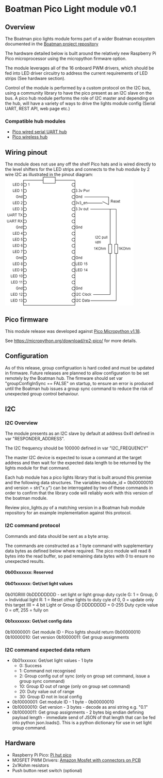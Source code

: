 # Boatman Pico Light module v0.1

## Overview
The Boatman pico lights module forms part of a wider Boatman ecosystem documented in the [Boatman project repository](https://github.com/sjefferson99/Boatman-project)

The hardware detailed below is built around the relatively new Raspberry Pi Pico microprocessor using the micropython firmware option.

The module leverages all of the 16 onboard PWM drivers, which should be fed into LED driver circuitry to address the current requirements of LED strips (See hardware section).

Control of the module is performed by a custom protocol on the I2C bus, using a community library to have the pico present as an I2C slave on the bus.
A pico hub module performs the role of I2C master and depending on the hub, will have a variety of ways to drive the lights module config (Serial UART, REST API, web page etc.)

### Compatible hub modules
- [Pico wired serial UART hub](https://github.com/sjefferson99/Boatman-pico-uart-hub)
- [Pico wireless hub](https://github.com/sjefferson99/Boatman-pico-wireless-hub)

## Wiring pinout
The module does not use any off the shelf Pico hats and is wired directly to the level shifters for the LED strips and connects to the hub module by 2 wire I2C as illustrated in the pinout diagram:
![Pico lights pinout diagram](/LED%20PICO%20Pinout.drawio.png)

## Pico firmware
This module release was developed against [Pico Micropython v1.18](https://micropython.org/resources/firmware/rp2-pico-20220117-v1.18.uf2).

See https://micropython.org/download/rp2-pico/ for more details.

## Configuration
As of this release, group configruation is hard coded and must be updated in firmware. Future releases are planned to allow configuration to be set remotely by the Boatman hub. The firmware should set var "groupConfigInSync == FALSE" on startup, to ensure an error is produced until the Boatman hub issues a group sync command to reduce the risk of unexpected group control behaviour.

## I2C
### I2C Overview
The module presents as an I2C slave by default at address 0x41 defined in var "RESPONDER_ADDRESS".

The I2C frequency should be 100000 defined in var "I2C_FREQUENCY"

The master I2C device is expected to issue a command at the target address and then wait for the expected data length to be returned by the lights module for that command.

Each hub module has a pico lights library that is built around this premise and the following data structures. The variables module_id = 0b00000010 and version = str("x.y") can be interrogated by two of these commands in order to confirm that the library code will reliably work with this version of the boatman module.

Review pico_lights.py of a matching version in a Boatman hub module repository for an example implementation against this protocol.

### I2C command protocol
Commands and data should be sent as a byte array.

The commands are constructed as a 1 byte command with supplementary data bytes as defined below where required. The pico module will read 8 bytes into the read buffer, so pad remaining data bytes with 0 to ensure no unexpected results.

#### 0b00xxxxxx: Reserved
#### 0b01xxxxxx: Get/set light values
0b01GRIIII 0bDDDDDDDD - set light or light group duty cycle
G: 1 = Group, 0 = Individual light
R: 1 = Reset other lights to duty cyle of 0, 0 = update only this target
IIII = 4 bit Light or Group ID
DDDDDDDD = 0-255 Duty cycle value 0 = off, 255 = fully on

#### 0b1xxxxxxx: Get/set config data
0b10000001: Get module ID - Pico lights should return 0b00000010
0b10000010: Get version
0b10000011: Get group assignments

### I2C command expected data return
- 0b01xxxxxx: Get/set light values - 1 byte
  - 0: Success
  - 1: Command not recognised
  - 2: Group config out of sync (only on group set command, issue a group sync command)
  - 10: Group ID out of range (only on group set command)
  - 20: Duty value out of range
  - 30: Group ID not in local config
- 0b10000001: Get module ID - 1 byte - 0b00000010
- 0b10000010: Get version - 3 bytes - decode as ansi string e.g. "0.1"
- 0b10000011: Get group assignments - 2 bytes big endian defining payload length - immediate send of JSON of that length that can be fed into python json.loads(). This is a python dictionary for use in set light group command.

## Hardware
- Raspberry Pi Pico: [Pi hut pico](https://thepihut.com/products/raspberry-pi-pico)
- MOSFET PWM Drivers: [Amazon Mosfet with connectors on PCB](https://www.amazon.co.uk/gp/product/B07QVZK39F/ref=ppx_yo_dt_b_asin_title_o05_s00?ie=UTF8&psc=1)
- 2x1Kohm resistors
- Push button reset switch (optional)
